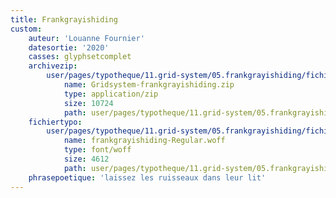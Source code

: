 ```yaml
---
title: Frankgrayishiding
custom:
    auteur: 'Louanne Fournier'
    datesortie: '2020'
    casses: glyphsetcomplet
    archivezip:
        user/pages/typotheque/11.grid-system/05.frankgrayishiding/fichiersfontes/Gridsystem-frankgrayishiding.zip:
            name: Gridsystem-frankgrayishiding.zip
            type: application/zip
            size: 10724
            path: user/pages/typotheque/11.grid-system/05.frankgrayishiding/fichiersfontes/Gridsystem-frankgrayishiding.zip
    fichiertypo:
        user/pages/typotheque/11.grid-system/05.frankgrayishiding/fichiersfontes/frankgrayishiding-Regular.woff:
            name: frankgrayishiding-Regular.woff
            type: font/woff
            size: 4612
            path: user/pages/typotheque/11.grid-system/05.frankgrayishiding/fichiersfontes/frankgrayishiding-Regular.woff
    phrasepoetique: 'laissez les ruisseaux dans leur lit'
---
```


